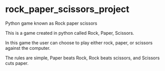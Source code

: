 # rock_paper_scissors_project
Python game known as Rock paper scissors

This is a game created in python called Rock, Paper, Scissors.

In this game the user can choose to play either rock,
paper, or scissors against the computer.

The rules are simple, Paper beats Rock, Rock beats scissors,
and Scissors cuts paper.

